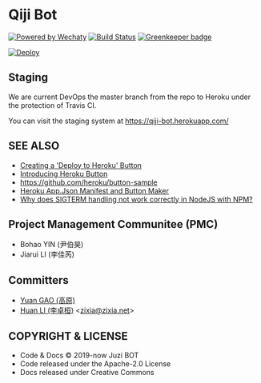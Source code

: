 # Qiji Bot

[![Powered by Wechaty](https://img.shields.io/badge/Powered%20By-Wechaty-blue.svg)](https://github.com/chatie/wechaty)
[![Build Status](https://travis-ci.com/juzibot/QijiBot.svg?branch=master)](https://travis-ci.com/wechaty/heroku-wechaty-getting-started)
[![Greenkeeper badge](https://badges.greenkeeper.io/juzibot/QijiBot.svg)](https://greenkeeper.io/)

[![Deploy](https://www.herokucdn.com/deploy/button.svg)](https://heroku.com/deploy)

## Staging

We are current DevOps the master branch from the repo to Heroku under the protection of Travis CI.

You can visit the staging system at <https://qiji-bot.herokuapp.com/>

## SEE ALSO

- [Creating a 'Deploy to Heroku' Button](https://devcenter.heroku.com/articles/heroku-button)
- [Introducing Heroku Button](https://blog.heroku.com/heroku-button)
- <https://github.com/heroku/button-sample>
- [Heroku App.Json Manifest and Button Maker](https://www.expeditedssl.com/heroku-button-maker)
- [Why does SIGTERM handling not work correctly in NodeJS with NPM?](https://help.heroku.com/ROG3H81R/why-does-sigterm-handling-not-work-correctly-in-nodejs-with-npm)

## Project Management Communitee (PMC)

- Bohao YIN (尹伯昊)
- Jiarui LI (李佳芮)

## Committers

- [Yuan GAO (高原)](https://github.com/windmemory)
- [Huan LI (李卓桓)](http://linkedin.com/in/zixia) \<zixia@zixia.net\>

## COPYRIGHT & LICENSE

- Code & Docs © 2019-now Juzi BOT
- Code released under the Apache-2.0 License
- Docs released under Creative Commons
